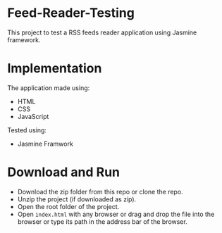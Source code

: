 # Feed-Reader-Testing
This project to test a RSS feeds reader application using Jasmine framework. 

# Implementation
The application made using:
- HTML
- CSS
- JavaScript

Tested using:
- Jasmine Framwork

# Download and Run
- Download the zip folder from this repo or clone the repo.
- Unzip the project (if downloaded as zip).
- Open the root folder of the project.
- Open `index.html` with any browser or drag and drop the file into the browser or type its path in the address bar of the browser.



